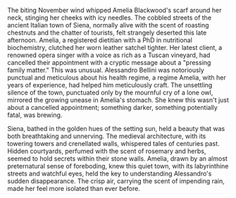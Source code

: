 The biting November wind whipped Amelia Blackwood's scarf around her neck, stinging her cheeks with icy needles.  The cobbled streets of the ancient Italian town of Siena, normally alive with the scent of roasting chestnuts and the chatter of tourists, felt strangely deserted this late afternoon.  Amelia, a registered dietitian with a PhD in nutritional biochemistry, clutched her worn leather satchel tighter.  Her latest client, a renowned opera singer with a voice as rich as a Tuscan vineyard, had cancelled their appointment with a cryptic message about a "pressing family matter."  This was unusual.  Alessandro Bellini was notoriously punctual and meticulous about his health regime, a regime Amelia, with her years of experience, had helped him meticulously craft.  The unsettling silence of the town, punctuated only by the mournful cry of a lone owl, mirrored the growing unease in Amelia's stomach.  She knew this wasn't just about a cancelled appointment; something darker, something potentially fatal, was brewing.

Siena, bathed in the golden hues of the setting sun, held a beauty that was both breathtaking and unnerving.  The medieval architecture, with its towering towers and crenellated walls, whispered tales of centuries past.  Hidden courtyards, perfumed with the scent of rosemary and herbs, seemed to hold secrets within their stone walls.  Amelia, drawn by an almost preternatural sense of foreboding, knew this quiet town, with its labyrinthine streets and watchful eyes, held the key to understanding Alessandro's sudden disappearance.  The crisp air, carrying the scent of impending rain, made her feel more isolated than ever before.
